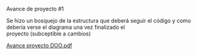 Avance de proyecto #1

Se hizo un bosquejo de la estructura que deberá seguir el código y como debería verse el diagrama una vez finalizado el  
proyecto (subceptible a cambios)

[Avance proyecto DOO.pdf](https://github.com/user-attachments/files/15745973/Avance.proyecto.DOO.pdf)

